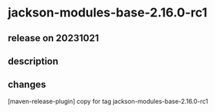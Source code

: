 # jackson-modules-base-2.16.0-rc1

## release on 20231021

## description

## changes

[maven-release-plugin] copy for tag jackson-modules-base-2.16.0-rc1


